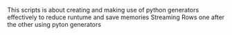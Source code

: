 This scripts is about creating and making use of python generators effectively to reduce runtume and save memories
Streaming Rows one after the other using pyton generators
